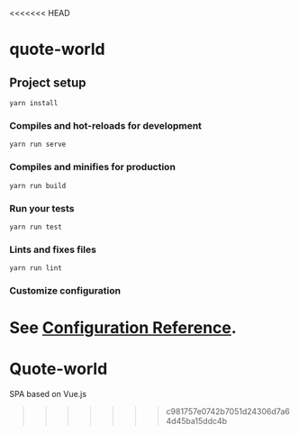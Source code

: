<<<<<<< HEAD
# quote-world

## Project setup
```
yarn install
```

### Compiles and hot-reloads for development
```
yarn run serve
```

### Compiles and minifies for production
```
yarn run build
```

### Run your tests
```
yarn run test
```

### Lints and fixes files
```
yarn run lint
```

### Customize configuration
See [Configuration Reference](https://cli.vuejs.org/config/).
=======
# Quote-world 
SPA based on Vue.js
>>>>>>> c981757e0742b7051d24306d7a64d45ba15ddc4b
